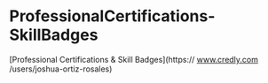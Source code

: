 # ProfessionalCertifications-SkillBadges
[Professional Certifications & Skill Badges](https://
www.credly.com
/users/joshua-ortiz-rosales)
